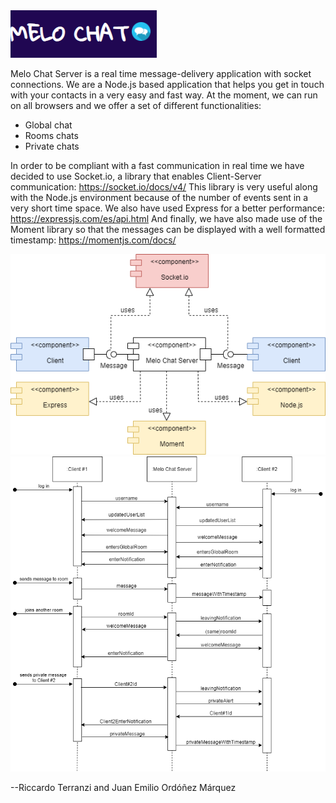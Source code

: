 <img src="/public/uploads/logo.png"/>

Melo Chat Server is a real time message-delivery application with socket connections.
We are a Node.js based application that helps you get in touch with your contacts
in a very easy and fast way. At the moment, we can run on all browsers and we offer
a set of different functionalities:

  - Global chat
  - Rooms chats
  - Private chats

In order to be compliant with a fast communication in real time we have decided to 
use Socket.io, a library that enables Client-Server communication: https://socket.io/docs/v4/
This library is very useful along with the Node.js environment because of the number
of events sent in a very short time space. 
We also have used Express for a better performance: https://expressjs.com/es/api.html
And finally, we have also made use of the Moment library so that the messages can
be displayed with a well formatted timestamp: https://momentjs.com/docs/

<img src="/public/uploads/MCS Component Diagram.png"/>
<img src="/public/uploads/MCS Sequence Diagram.png"/>

--Riccardo Terranzi and Juan Emilio Ordóñez Márquez
